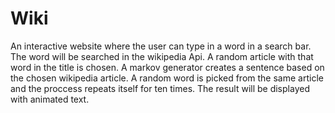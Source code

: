 # Wiki
An interactive website where the user can type in a word in a search bar.
The word will be searched in the wikipedia Api.
A random article with that word in the title is chosen.
A markov generator creates a sentence based on the chosen wikipedia article.
A random word is picked from the same article and the proccess repeats itself for ten times.
The result will be displayed with animated text.
